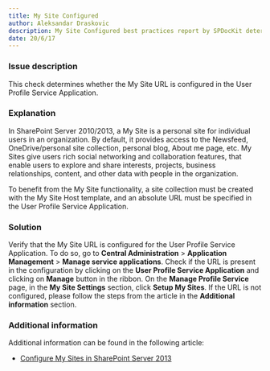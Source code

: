 ```yaml
---
title: My Site Configured
author: Aleksandar Draskovic
description: My Site Configured best practices report by SPDocKit determines whether the My Site URL is configured in the User Profile Service Application.
date: 20/6/17
---
```

### Issue description

This check determines whether the My Site URL is configured in the User Profile Service Application.

### Explanation

In SharePoint Server 2010/2013, a My Site is a personal site for individual users in an organization. By default, it provides access to the Newsfeed, OneDrive/personal site collection, personal blog, About me page, etc. My Sites give users rich social networking and collaboration features, that enable users to explore and share interests, projects, business relationships, content, and other data with people in the organization.

To benefit from the My Site functionality, a site collection must be created with the My Site Host template, and an absolute URL must be specified in the User Profile Service Application.

### Solution

Verify that the My Site URL is configured for the User Profile Service Application. To do so, go to __Central Administration__ > __Application Management__ > __Manage service applications__. Check if the URL is present in the configuration by clicking on the __User Profile Service Application__ and clicking on __Manage__ button in the ribbon. On the __Manage Profile Service__ page, in the __My Site Settings__ section, click __Setup My Sites__. If the URL is not configured, please follow the steps from the article in the __Additional information__ section.

### Additional information

Additional information can be found in the following article:

* [Configure My Sites in SharePoint Server 2013](https://technet.microsoft.com/en-us/library/ee624362.aspx)
